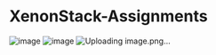 # XenonStack-Assignments

![image](https://github.com/Pranshu820/XenonStack-Assignments/assets/75555961/4c458f94-d435-4e7f-a0ee-e3c4187b5cb1)
![image](https://github.com/Pranshu820/XenonStack-Assignments/assets/75555961/586f6bd6-10e0-41b3-b3cd-04b2ae9db9e2)
![Uploading image.png…]()

